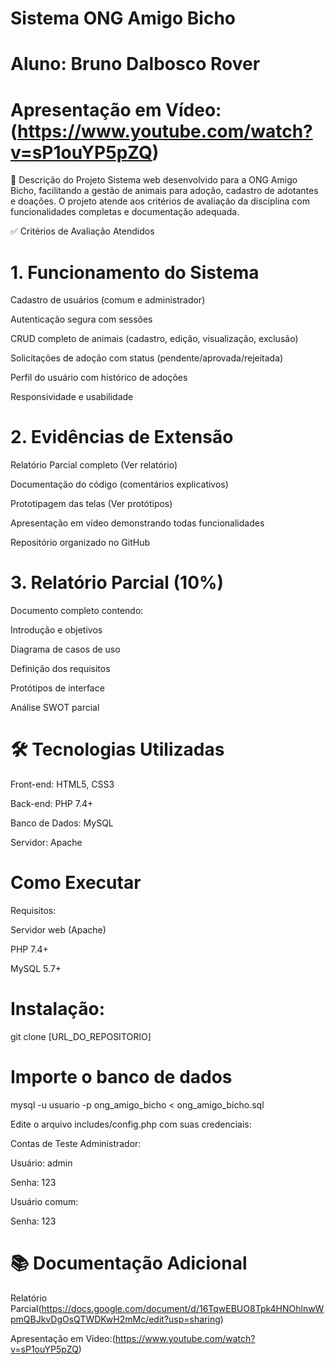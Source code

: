 # Sistema ONG Amigo Bicho
# Aluno: Bruno Dalbosco Rover
# Apresentação em Vídeo:(https://www.youtube.com/watch?v=sP1ouYP5pZQ)
📝 Descrição do Projeto
Sistema web desenvolvido para a ONG Amigo Bicho, facilitando a gestão de animais para adoção, cadastro de adotantes e doações. O projeto atende aos critérios de avaliação da disciplina com funcionalidades completas e documentação adequada.

✅ Critérios de Avaliação Atendidos
# 1. Funcionamento do Sistema 
Cadastro de usuários (comum e administrador)

Autenticação segura com sessões

CRUD completo de animais (cadastro, edição, visualização, exclusão)

Solicitações de adoção com status (pendente/aprovada/rejeitada)

Perfil do usuário com histórico de adoções

Responsividade e usabilidade

# 2. Evidências de Extensão 
Relatório Parcial completo (Ver relatório)

Documentação do código (comentários explicativos)

Prototipagem das telas (Ver protótipos)

Apresentação em vídeo demonstrando todas funcionalidades

Repositório organizado no GitHub

# 3. Relatório Parcial (10%)
Documento completo contendo:

Introdução e objetivos

Diagrama de casos de uso

Definição dos requisitos

Protótipos de interface

Análise SWOT parcial

# 🛠 Tecnologias Utilizadas
Front-end: HTML5, CSS3

Back-end: PHP 7.4+

Banco de Dados: MySQL

Servidor: Apache

# Como Executar
Requisitos:

Servidor web (Apache)

PHP 7.4+

MySQL 5.7+

# Instalação:
git clone [URL_DO_REPOSITORIO]

# Importe o banco de dados
mysql -u usuario -p ong_amigo_bicho < ong_amigo_bicho.sql

Edite o arquivo includes/config.php com suas credenciais:

Contas de Teste
Administrador:

Usuário: admin

Senha: 123

Usuário comum:

Senha: 123

# 📚 Documentação Adicional
Relatório Parcial(https://docs.google.com/document/d/16TqwEBUO8Tpk4HNOhlnwWpmQBJkvDgOsQTWDKwH2mMc/edit?usp=sharing)

Apresentação em Vídeo:(https://www.youtube.com/watch?v=sP1ouYP5pZQ)

